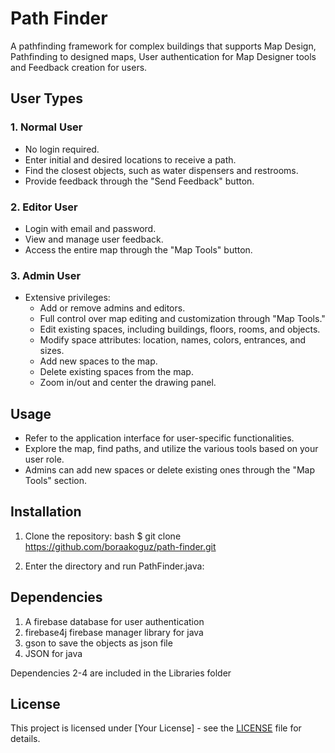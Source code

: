 # Path Finder

A pathfinding framework for complex buildings that supports Map Design, Pathfinding to designed maps, User authentication for Map Designer tools and Feedback creation for users.


## User Types

### 1. Normal User
- No login required.
- Enter initial and desired locations to receive a path.
- Find the closest objects, such as water dispensers and restrooms.
- Provide feedback through the "Send Feedback" button.

### 2. Editor User
- Login with email and password.
- View and manage user feedback.
- Access the entire map through the "Map Tools" button.

### 3. Admin User
- Extensive privileges:
  - Add or remove admins and editors.
  - Full control over map editing and customization through "Map Tools."
  - Edit existing spaces, including buildings, floors, rooms, and objects.
  - Modify space attributes: location, names, colors, entrances, and sizes.
  - Add new spaces to the map.
  - Delete existing spaces from the map.
  - Zoom in/out and center the drawing panel.

## Usage

- Refer to the application interface for user-specific functionalities.
- Explore the map, find paths, and utilize the various tools based on your user role.
- Admins can add new spaces or delete existing ones through the "Map Tools" section.

## Installation

1. Clone the repository:
   bash
   $ git clone https://github.com/boraakoguz/path-finder.git

2. Enter the directory and run PathFinder.java:
   
## Dependencies

1. A firebase database for user authentication
2. firebase4j firebase manager library for java
3. gson to save the objects as json file
4. JSON for java

Dependencies 2-4 are included in the Libraries folder

## License

This project is licensed under [Your License] - see the [LICENSE](LICENSE) file for details.


